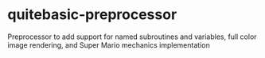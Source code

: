 # quitebasic-preprocessor
Preprocessor to add support for named subroutines and variables, full color image rendering, and Super Mario mechanics implementation
